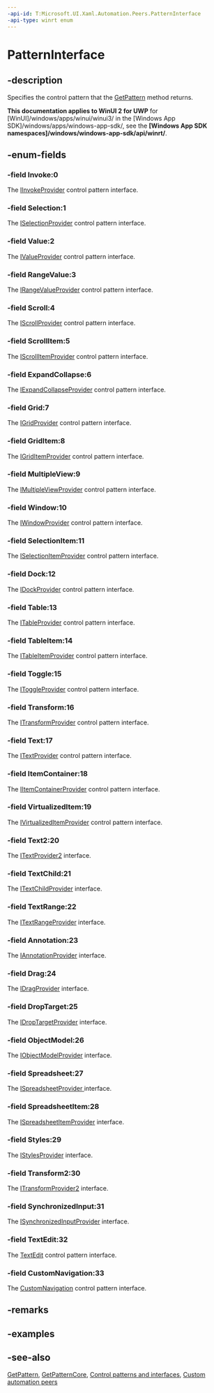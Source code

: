 ```yaml
---
-api-id: T:Microsoft.UI.Xaml.Automation.Peers.PatternInterface
-api-type: winrt enum
---
```


<!-- Enumeration syntax
public enum Windows.UI.Xaml.Automation.Peers.PatternInterface : int
-->

# PatternInterface

## -description
Specifies the control pattern that the [GetPattern](automationpeer_getpattern_1700082720.md) method returns.

**This documentation applies to WinUI 2 for UWP** for [WinUI]/windows/apps/winui/winui3/ in the [Windows App SDK]/windows/apps/windows-app-sdk/, see the **[Windows App SDK namespaces]/windows/windows-app-sdk/api/winrt/**.

## -enum-fields
### -field Invoke:0
The [IInvokeProvider](../microsoft.ui.xaml.automation.provider/iinvokeprovider.md) control pattern interface.

### -field Selection:1
The [ISelectionProvider](../microsoft.ui.xaml.automation.provider/iselectionprovider.md) control pattern interface.

### -field Value:2
The [IValueProvider](../microsoft.ui.xaml.automation.provider/ivalueprovider.md) control pattern interface.

### -field RangeValue:3
The [IRangeValueProvider](../microsoft.ui.xaml.automation.provider/irangevalueprovider.md) control pattern interface.

### -field Scroll:4
The [IScrollProvider](../microsoft.ui.xaml.automation.provider/iscrollprovider.md) control pattern interface.

### -field ScrollItem:5
The [IScrollItemProvider](../microsoft.ui.xaml.automation.provider/iscrollitemprovider.md) control pattern interface.

### -field ExpandCollapse:6
The [IExpandCollapseProvider](../microsoft.ui.xaml.automation.provider/iexpandcollapseprovider.md) control pattern interface.

### -field Grid:7
The [IGridProvider](../microsoft.ui.xaml.automation.provider/igridprovider.md) control pattern interface.

### -field GridItem:8
The [IGridItemProvider](../microsoft.ui.xaml.automation.provider/igriditemprovider.md) control pattern interface.

### -field MultipleView:9
The [IMultipleViewProvider](../microsoft.ui.xaml.automation.provider/imultipleviewprovider.md) control pattern interface.

### -field Window:10
The [IWindowProvider](../microsoft.ui.xaml.automation.provider/iwindowprovider.md) control pattern interface.

### -field SelectionItem:11
The [ISelectionItemProvider](../microsoft.ui.xaml.automation.provider/iselectionitemprovider.md) control pattern interface.

### -field Dock:12
The [IDockProvider](../microsoft.ui.xaml.automation.provider/idockprovider.md) control pattern interface.

### -field Table:13
The [ITableProvider](../microsoft.ui.xaml.automation.provider/itableprovider.md) control pattern interface.

### -field TableItem:14
The [ITableItemProvider](../microsoft.ui.xaml.automation.provider/itableitemprovider.md) control pattern interface.

### -field Toggle:15
The [IToggleProvider](../microsoft.ui.xaml.automation.provider/itoggleprovider.md) control pattern interface.

### -field Transform:16
The [ITransformProvider](../microsoft.ui.xaml.automation.provider/itransformprovider.md) control pattern interface.

### -field Text:17
The [ITextProvider](../microsoft.ui.xaml.automation.provider/itextprovider.md) control pattern interface.

### -field ItemContainer:18
The [IItemContainerProvider](../microsoft.ui.xaml.automation.provider/iitemcontainerprovider.md) control pattern interface.

### -field VirtualizedItem:19
The [IVirtualizedItemProvider](../microsoft.ui.xaml.automation.provider/ivirtualizeditemprovider.md) control pattern interface.

### -field Text2:20
The [ITextProvider2](../microsoft.ui.xaml.automation.provider/itextprovider2.md) interface.

### -field TextChild:21
The [ITextChildProvider](../microsoft.ui.xaml.automation.provider/itextchildprovider.md) interface.

### -field TextRange:22
The [ITextRangeProvider](../microsoft.ui.xaml.automation.provider/itextrangeprovider.md) interface.

### -field Annotation:23
The [IAnnotationProvider](../microsoft.ui.xaml.automation.provider/iannotationprovider.md) interface.

### -field Drag:24
The [IDragProvider](../microsoft.ui.xaml.automation.provider/idragprovider.md) interface.

### -field DropTarget:25
The [IDropTargetProvider](../microsoft.ui.xaml.automation.provider/idroptargetprovider.md) interface.

### -field ObjectModel:26
The [IObjectModelProvider](../microsoft.ui.xaml.automation.provider/iobjectmodelprovider.md) interface.

### -field Spreadsheet:27
The [ISpreadsheetProvider ](../microsoft.ui.xaml.automation.provider/ispreadsheetprovider.md) interface.

### -field SpreadsheetItem:28
The [ISpreadsheetItemProvider](../microsoft.ui.xaml.automation.provider/ispreadsheetitemprovider.md) interface.

### -field Styles:29
The [IStylesProvider](../microsoft.ui.xaml.automation.provider/istylesprovider.md) interface.

### -field Transform2:30
The [ITransformProvider2](../microsoft.ui.xaml.automation.provider/itransformprovider2.md) interface.

### -field SynchronizedInput:31
The [ISynchronizedInputProvider](../microsoft.ui.xaml.automation.provider/isynchronizedinputprovider.md) interface.

### -field TextEdit:32
The [TextEdit](/windows/desktop/api/uiautomationcore/nn-uiautomationcore-itexteditprovider) control pattern interface.

### -field CustomNavigation:33
The [CustomNavigation](../microsoft.ui.xaml.automation.provider/icustomnavigationprovider.md) control pattern interface.

## -remarks

## -examples

## -see-also
[GetPattern](automationpeer_getpattern_1700082720.md), [GetPatternCore](automationpeer_getpatterncore_1496339248.md), [Control patterns and interfaces](/windows/uwp/accessibility/control-patterns-and-interfaces), [Custom automation peers](/windows/uwp/accessibility/custom-automation-peers)
